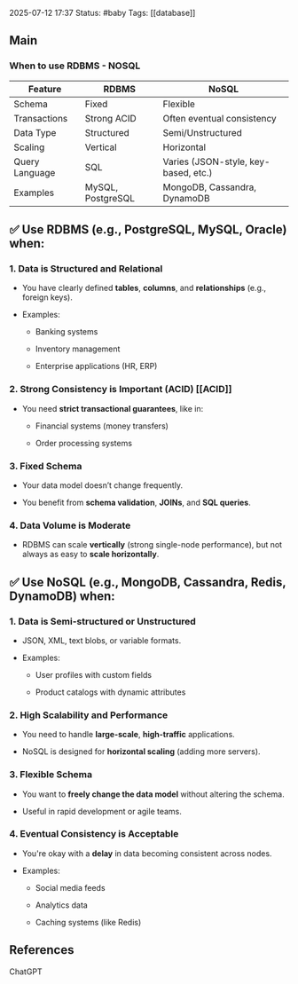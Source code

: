 2025-07-12 17:37
Status: #baby
Tags: [[database]]
## Main
### When to use RDBMS - NOSQL
|Feature|RDBMS|NoSQL|
|---|---|---|
|Schema|Fixed|Flexible|
|Transactions|Strong ACID|Often eventual consistency|
|Data Type|Structured|Semi/Unstructured|
|Scaling|Vertical|Horizontal|
|Query Language|SQL|Varies (JSON-style, key-based, etc.)|
|Examples|MySQL, PostgreSQL|MongoDB, Cassandra, DynamoDB|

## ✅ Use **RDBMS** (e.g., PostgreSQL, MySQL, Oracle) when:

### 1. **Data is Structured and Relational**

- You have clearly defined **tables**, **columns**, and **relationships** (e.g., foreign keys).
    
- Examples:
    
    - Banking systems
        
    - Inventory management
        
    - Enterprise applications (HR, ERP)
        

### 2. **Strong Consistency is Important (ACID)** [[ACID]]

- You need **strict transactional guarantees**, like in:
    
    - Financial systems (money transfers)
        
    - Order processing systems
        

### 3. **Fixed Schema**

- Your data model doesn’t change frequently.
    
- You benefit from **schema validation**, **JOINs**, and **SQL queries**.
    

### 4. **Data Volume is Moderate**

- RDBMS can scale **vertically** (strong single-node performance), but not always as easy to **scale horizontally**.

## ✅ Use **NoSQL** (e.g., MongoDB, Cassandra, Redis, DynamoDB) when:

### 1. **Data is Semi-structured or Unstructured**

- JSON, XML, text blobs, or variable formats.
    
- Examples:
    
    - User profiles with custom fields
        
    - Product catalogs with dynamic attributes
        

### 2. **High Scalability and Performance**

- You need to handle **large-scale**, **high-traffic** applications.
    
- NoSQL is designed for **horizontal scaling** (adding more servers).
    

### 3. **Flexible Schema**

- You want to **freely change the data model** without altering the schema.
    
- Useful in rapid development or agile teams.
    

### 4. **Eventual Consistency is Acceptable**

- You're okay with a **delay** in data becoming consistent across nodes.
    
- Examples:
    
    - Social media feeds
        
    - Analytics data
        
    - Caching systems (like Redis)


## References
ChatGPT